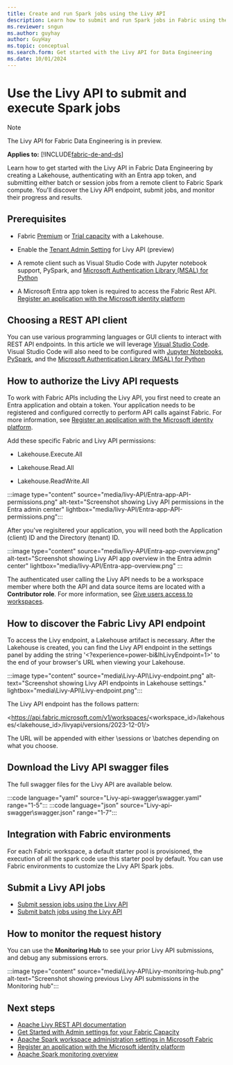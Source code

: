 ```yaml
---
title: Create and run Spark jobs using the Livy API
description: Learn how to submit and run Spark jobs in Fabric using the Livy API.
ms.reviewer: sngun
ms.author: guyhay
author: GuyHay
ms.topic: conceptual
ms.search.form: Get started with the Livy API for Data Engineering
ms.date: 10/01/2024
---
```


# Use the Livy API to submit and execute Spark jobs

> [!NOTE]
> The Livy API for Fabric Data Engineering is in preview.

**Applies to:** [!INCLUDE[fabric-de-and-ds](includes/fabric-de-ds.md)]

Learn how to get started with the Livy API in Fabric Data Engineering by creating a Lakehouse, authenticating with an Entra app token, and submitting either batch or session jobs from a remote client to Fabric Spark compute.  You'll discover the Livy API endpoint, submit jobs, and monitor their progress and results.

## Prerequisites

* Fabric [Premium](/power-bi/enterprise/service-premium-per-user-faq) or [Trial capacity](../get-started/fabric-trial.md) with a Lakehouse.

* Enable the [Tenant Admin Setting](/fabric/admin/about-tenant-settings) for Livy API (preview)

* A remote client such as Visual Studio Code with Jupyter notebook support, PySpark, and [Microsoft Authentication Library (MSAL) for Python](/entra/msal/python/)

* A Microsoft Entra app token is required to access the Fabric Rest API. [Register an application with the Microsoft identity platform](/entra/identity-platform/quickstart-register-app)

## Choosing a REST API client

You can use various programming languages or GUI clients to interact with REST API endpoints. In this article we will leverage [Visual Studio Code](https://code.visualstudio.com/). Visual Studio Code will also need to be configured with [Jupyter Notebooks](https://code.visualstudio.com/docs/datascience/jupyter-notebooks), [PySpark](https://code.visualstudio.com/docs/python/python-quick-start), and the [Microsoft Authentication Library (MSAL) for Python](/entra/msal/python/)

## How to authorize the Livy API requests

To work with Fabric APIs including the Livy API, you first need to create an Entra application and obtain a token. Your application needs to be registered and configured correctly to perform API calls against Fabric. For more information, see [Register an application with the Microsoft identity platform](/entra/identity-platform/quickstart-register-app).

Add these specific Fabric and Livy API permissions:

* Lakehouse.Execute.All

* Lakehouse.Read.All

* Lakehouse.ReadWrite.All

:::image type="content" source="media/livy-API/Entra-app-API-permissions.png" alt-text="Screenshot showing Livy API permissions in the Entra admin center" lightbox="media/livy-API/Entra-app-API-permissions.png":::

After you've regisitered your application, you will need both the Application (client) ID and the Directory (tenant) ID.

:::image type="content" source="media/livy-API/Entra-app-overview.png" alt-text="Screenshot showing Livy API app overview in the Entra admin center" lightbox="media/livy-API/Entra-app-overview.png" :::

The authenticated user calling the Livy API needs to be a workspace member where both the API and data source items are located with a **Contributor role**. For more information, see [Give users access to workspaces](../get-started/give-access-workspaces.md).

## How to discover the Fabric Livy API endpoint

To access the Livy endpoint, a Lakehouse artifact is necessary. After the Lakehouse is created, you can find the Livy API endpoint in the settings panel by adding the string '<?experience=power-bi&lhLivyEndpoint=1>' to the end of your browser's URL when viewing your Lakehouse.

:::image type="content" source="media\Livy-API\Livy-endpoint.png" alt-text="Screenshot showing Livy API endpoints in Lakehouse settings." lightbox="media\Livy-API\Livy-endpoint.png":::

The Livy API endpoint has the follows pattern:

\<https://api.fabric.microsoft.com/v1/workspaces/<workspace_id>/lakehouses/<lakehouse_id>/livyapi/versions/2023-12-01/>

The URL will be appended with either \sessions or \batches depending on what you choose.

## Download the Livy API swagger files

The full swagger files for the Livy API are available below.

:::code language="yaml" source="Livy-api-swagger\swagger.yaml" range="1-5":::
:::code language="json" source="Livy-api-swagger\swagger.json" range="1-7":::

## Integration with Fabric environments

For each Fabric workspace, a default starter pool is provisioned, the execution of all the spark code use this starter pool by default. You can use Fabric environments to customize the Livy API Spark jobs.

## Submit a Livy API jobs

* [Submit session jobs using the Livy API](get-started-api-livy-session.md)
* [Submit batch jobs using the Livy API](get-started-api-livy-batch.md)

## How to monitor the request history

You can use the **Monitoring Hub** to see your prior Livy API submissions, and debug any submissions errors.

:::image type="content" source="media\Livy-API\Livy-monitoring-hub.png" alt-text="Screenshot showing previous Livy API submissions in the Monitoring hub":::

## Next steps

* [Apache Livy REST API documentation](https://livy.incubator.apache.org/docs/latest/rest-api.html)
* [Get Started with Admin settings for your Fabric Capacity](capacity-settings-overview.md)
* [Apache Spark workspace administration settings in Microsoft Fabric](workspace-admin-settings.md)
* [Register an application with the Microsoft identity platform](/entra/identity-platform/quickstart-register-app)
* [Apache Spark monitoring overview](spark-monitoring-overview.md)
